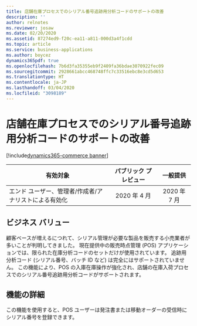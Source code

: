 ```yaml
---
title: 店舗在庫プロセスでのシリアル番号追跡用分析コードのサポートの改善
description: ''
author: relnotes
ms.reviewer: josaw
ms.date: 02/20/2020
ms.assetid: 87274ed9-f20c-ea11-a811-000d3a4f1cdd
ms.topic: article
ms.service: business-applications
ms.author: boycez
dynamics365pdf: true
ms.openlocfilehash: 7b6d3fa35355eb9f2409fa36bdae3070922fec09
ms.sourcegitcommit: 2928661abcc468748ffc7c33516ebc8e3cd5d653
ms.translationtype: HT
ms.contentlocale: ja-JP
ms.lasthandoff: 03/04/2020
ms.locfileid: "3098189"
---
```

# <a name="improved-support-for-serial-number-tracking-dimension-in-store-inventory-processes"></a>店舗在庫プロセスでのシリアル番号追跡用分析コードのサポートの改善
[!include[dynamics365-commerce banner](../includes/dynamics365-commerce.md)]

| 有効対象    |  パブリック プレビュー | 一般提供 | 
| ---------- | :----------: |:----------: |
|エンド ユーザー、管理者/作成者/アナリストによる有効化|2020 年 4 月| 2020 年 7 月|


## <a name="business-value"></a>ビジネス バリュー
<!-- bv start -->
顧客ベースが増えるにつれて、シリアル管理が必要な製品を販売する小売業者が多いことが判明してきました。 現在提供中の販売時点管理 (POS) アプリケーションでは、限られた在庫分析コードのセットだけが使用されています。 追跡用分析コード (シリアル番号、バッチ ID など) は完全にはサポートされていません。 この機能により、POS の入庫在庫操作が強化され、店舗の在庫入荷プロセスでのシリアル番号追跡用分析コードがサポートされます。
<!-- bv end -->



## <a name="feature-details"></a>機能の詳細
<!--feature detail start -->
この機能を使用すると、POS ユーザーは発注書または移動オーダーの受信時にシリアル番号を登録できます。
<!--feature detail end -->









